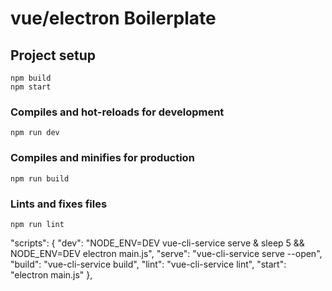 # vue/electron Boilerplate

## Project setup
```
npm build
npm start
```

### Compiles and hot-reloads for development
```
npm run dev
```

### Compiles and minifies for production
```
npm run build
```

### Lints and fixes files
```
npm run lint
```

"scripts": {
    "dev": "NODE_ENV=DEV vue-cli-service serve & sleep 5 && NODE_ENV=DEV electron main.js",
    "serve": "vue-cli-service serve --open",
    "build": "vue-cli-service build",
    "lint": "vue-cli-service lint",
    "start": "electron main.js"
  },
